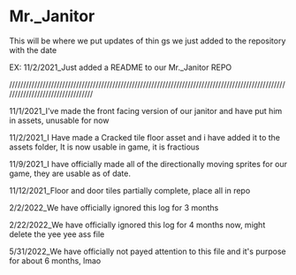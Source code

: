 # Mr._Janitor
This will be where we put updates of thin gs we just added to the repository with the date

EX: 11/2/2021_Just added a README to our Mr._Janitor REPO

/////////////////////////////////////////////////////////////////////////////////////////////////////////////////////////////////

11/1/2021_I've made the front facing version of our janitor and have put him in assets, unusable for now

11/2/2021_I Have made a Cracked tile floor asset and i have added it to the assets folder, It is now usable in game, it is fractious 

11/9/2021_I have officially made all of the directionally moving sprites for our game, they are usable as of date.

11/12/2021_Floor and door tiles partially complete, place all in repo

2/2/2022_We have officially ignored this log for 3 months

2/22/2022_We have officially ignored this log for 4 months now, might delete the yee yee ass file

5/31/2022_We have officially not payed attention to this file and it's purpose for about 6 months, lmao
